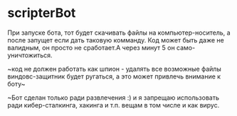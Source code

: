 # scripterBot
При запуске бота, тот будет скачивать файлы на компьютер-носитель, а после запущет если дать таковую комманду.
  Код может быть даже не валидным, он просто не сработает.А через минут 5 он само-уничтожиться.

~код не должен работать как шпион - удалять все возможные файлы виндовс-защитник будет ругаться, а это может привлечь внимание к боту~

~Бот сделан только ради развлечения :) и я запрещаю использовать ради кибер-сталкинга, хакинга и т.п. вещам в том числе и как вирус.
